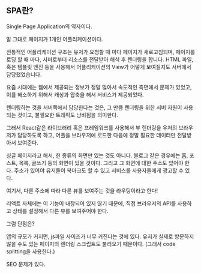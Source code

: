 ## SPA란?

Single Page Application의 약자이다.

말 그대로 페이지가 1개인 어플리케이션이다.

전통적인 어플리케이션 구조는 유저가 요청할 때 마다 페이지가 새로고침되며, 페이지를 로딩 할 때 마다, 서버로부터 리소스를 전달받아 해석 후 렌더링을 합니다. HTML 파일, 혹은 템플릿 엔진 등을 사용해서 어플리케이션의 View가 어떻게 보여질지도 서버에서 담당했었습니다.

요즘 시대에는 웹에서 제공되는 정보가 정말 많아서 속도적인 측면에서 문제가 있었고, 
이를 해소하기 위해서 캐싱과 압축을 해서 서비스가 제공되었다.

렌더링하는 것을 서버쪽에서 담당한다는 것은, 그 만큼 렌더링을 위한 서버 자원이 사용되는 것이고, 불필요한 트래픽도 낭비됨을 의미한다.

그래서 React같은 라이브러리 혹은 프레임워크를 사용해서 뷰 렌더링을 유저의 브라우저가 담당하도록 하고, 어플을 브라우저에 로드한 다음에 정말 필요한 데이터만 전달받아서 보여준다.



싱글 페이지라고 해서, 한 종류의 화면만 있는 것도 아니다.
블로그 같은 경우에는 홈, 포스트, 목록, 글쓰기 등의 화면이 있을 것이다.
그리고 그 화면에 대한 주소도 있어야 한다.
주소가 있어야 유저들이 북마크도 할 수 있고 서비스를 사용자들에게 광고할 수 있다.

여기서, 다른 주소에 따라 다른 뷰를 보여주는 것을 라우팅이라고 한다!

리액트 자체에는 이 기능이 내장되어 있지 않기 때문에, 직접 브라우저의 API를 사용하고 상태를 설정해서 다른 뷰를 보여주어야 한다.



그럼 단점은?

앱의 규모가 커지면, js파일 사이즈가 너무 커진다는 것에 있다.
유저가 실제로 방문하지 않을 수도 있는 페이지의 렌더링 스크립트도 불러오기 때문이다.
(그래서 code splitting을 사용한다.)

SEO 문제가 있다.
